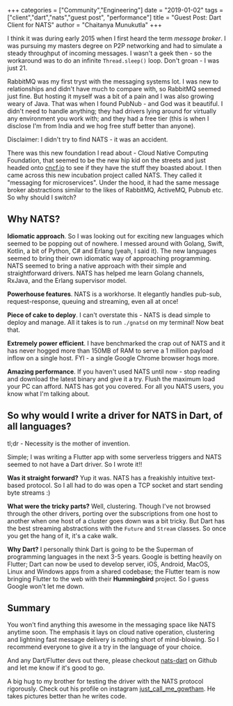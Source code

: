 +++
categories = ["Community","Engineering"]
date = "2019-01-02"
tags = ["client","dart","nats","guest post", "performance"]
title = "Guest Post: Dart Client for NATS"
author = "Chaitanya Munukutla"
+++

I think it was during early 2015 when I first heard the term *message broker*. I was pursuing my masters degree on P2P networking and had to simulate a steady throughput of incoming messages. I wasn't a geek then - so the workaround was to do an infinite `Thread.sleep()` loop. Don't groan - I was just 21.

RabbitMQ was my first tryst with the messaging systems lot. I was new to relationships and didn't have much to compare with, so RabbitMQ seemed just fine. But hosting it myself was a bit of a pain and I was also growing weary of Java. That was when I found PubNub - and God was it beautiful. I didn't need to handle anything; they had drivers lying around for virtually any environment you work with; and they had a free tier (this is when I disclose I'm from India and we hog free stuff better than anyone).

Disclaimer: I didn't try to find NATS - it was an accident.

There was this new foundation I read about - Cloud Native Computing Foundation, that seemed to be the new hip kid on the streets and just headed onto [cncf.io](https://cncf.io) to see if they have the stuff they boasted about. I then came across this new incubation project called NATS. They called it "messaging for microservices". Under the hood, it had the same message broker abstractions similar to the likes of RabbitMQ, ActiveMQ, Pubnub etc. So why should I switch? 

## Why NATS?

**Idiomatic approach**. So I was looking out for exciting new languages which seemed to be popping out of nowhere. I messed around with Golang, Swift, Kotlin, a bit of Python, C# and Erlang (yeah, I said it). The new languages seemed to bring their own idiomatic way of approaching programming. NATS seemed to bring a native approach with their simple and straightforward drivers. NATS has helped me learn Golang channels, RxJava, and the Erlang supervisor model.

**Powerhouse features**. NATS is a workhorse. It elegantly handles pub-sub, request-response, queuing and streaming, even all at once!

**Piece of cake to deploy**. I can't overstate this - NATS is dead simple to deploy and manage. All it takes is to run `./gnatsd` on my terminal! Now beat that.

**Extremely power efficient**. I have benchmarked the crap out of NATS and it has never hogged more than 150MB of RAM to serve a 1 million payload inflow on a single host. FYI - a single Google Chrome browser hogs more.

**Amazing performance**. If you haven't used NATS until now - stop reading and download the latest binary and give it a try. Flush the maximum load your PC can afford. NATS has got you covered. For all you NATS users, you know what I'm talking about.

## So why would I write a driver for NATS in Dart, of all languages?
tl;dr - Necessity is the mother of invention.

Simple; I was writing a Flutter app with some serverless triggers and NATS seemed to not have a Dart driver. So I wrote it!!

**Was it straight forward?** Yup it was. NATS has a freakishly  intuitive text-based protocol. So I all had to do was open a TCP socket and start sending byte streams :)

**What were the tricky parts?** Well, clustering. Though I've not browsed through the other drivers, porting over the subscriptions from one host to another when one host of a cluster goes down was a bit tricky. But Dart has the best streaming abstractions with the `Future` and `Stream` classes. So once you get the hang of it, it's a cake walk.

**Why Dart?** I personally think Dart is going to be the Superman of programming languages in the next 3-5 years. Google is betting heavily on Flutter; Dart can now be used to develop server, iOS, Android, MacOS, Linux and Windows apps from a shared codebase; the Flutter team is now bringing Flutter to the web with their **Hummingbird** project. So I guess Google won't let me down.

## Summary
You won't find anything this awesome in the messaging space like NATS anytime soon. The emphasis it lays on cloud native operation, clustering and lightning fast message delivery is nothing short of mind-blowing. So I recommend everyone to give it a try in the language of your choice.

And any Dart/Flutter devs out there, please checkout [nats-dart](https://github.com/munukutla/nats-dart) on Github and let me know if it's good to go. 

A big hug to my brother for testing the driver with the NATS protocol rigorously. Check out his profile on instagram [just_call_me_gowtham](https://www.instagram.com/just_call_me_gowtham/). He takes pictures better than he writes code.